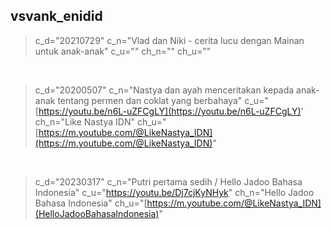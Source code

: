 ## vsvank_enidid
> c_d="20210729"
c_n="Vlad dan Niki - cerita lucu dengan Mainan untuk anak-anak"
c_u="[]()"
ch_n=""
ch_u="[]()"
<br>

> c_d="20200507"
c_n="Nastya dan ayah menceritakan kepada anak-anak tentang permen dan coklat yang berbahaya"
c_u="[https://youtu.be/n6L-uZFCgLY](https://youtu.be/n6L-uZFCgLY)'
ch_n="Like Nastya IDN"
ch_u="[https://m.youtube.com/@LikeNastya_IDN](https://m.youtube.com/@LikeNastya_IDN)"
<br>

> c_d="20230317"
c_n="Putri pertama sedih / Hello Jadoo Bahasa Indonesia"
c_u="https://youtu.be/Dj7cjKyNHyk"
ch_n="Hello Jadoo Bahasa Indonesia"
ch_u="[https://m.youtube.com/@LikeNastya_IDN](HelloJadooBahasaIndonesia)"
